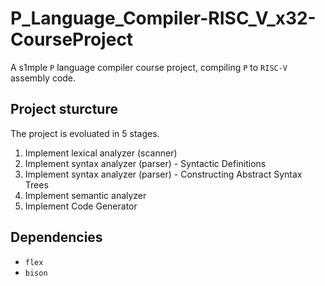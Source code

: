 # P_Language_Compiler-RISC_V_x32-CourseProject
A s1mple `P` language compiler course project, compiling `P` to `RISC-V` assembly code.

## Project sturcture
The project is evoluated in 5 stages.
1. Implement lexical analyzer (scanner)
2. Implement syntax analyzer (parser) - Syntactic Definitions
3. Implement syntax analyzer (parser) - Constructing Abstract Syntax Trees
4. Implement semantic analyzer
5. Implement Code Generator

## Dependencies
* `flex`
* `bison`

